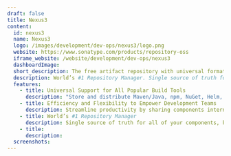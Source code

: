 ```yaml
---
draft: false
title: Nexus3
content:
  id: nexus3
  name: Nexus3
  logo: /images/development/dev-ops/nexus3/logo.png
  website: https://www.sonatype.com/products/repository-oss
  iframe_website: /website/development/dev-ops/nexus3
  dashboardImage:
  short_description: The free artifact repository with universal format support.
  description: World’s #1 Repository Manager. Single source of truth for all of your components, binaries, and build artifacts. Efficiently distribute parts and containers to developers. Deployed at more than 100,000 organizations globally.
  features:
    - title: Universal Support for All Popular Build Tools
      description: "Store and distribute Maven/Java, npm, NuGet, Helm, Docker, P2, OBR, APT, GO, R, Conan components and more. Manage components from dev through delivery: binaries, containers, assemblies, and finished goods. Awesome support for the Java Virtual Machine (JVM) ecosystem, including Gradle, Ant, Maven, and Ivy. Compatible with popular tools like Eclipse, IntelliJ, Hudson, Jenkins, Puppet, Chef, Docker, and more."
    - title: Efficiency and Flexibility to Empower Development Teams
      description: Streamline productivity by sharing components internally. Gain insight into component security, license and quality issues. Build off-line with remote package availability. Integrate with industry leading build tools.
    - title: World’s #1 Repository Manager
      description: Single source of truth for all of your components, binaries, and build artifacts. Efficiently distribute parts and containers to developers. Deployed at more than 100,000 organizations globally.
    - title:
      description:
  screenshots:
---
```


